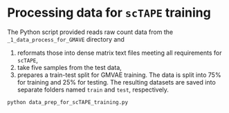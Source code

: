 # Processing data for `scTAPE` training
The Python script provided reads raw count data from the `_1_data_process_for_GMAVE` directory and 
1. reformats those into dense matrix text files meeting all requirements for `scTAPE`,
2. take five samples from the test data, 
3. prepares a train-test split for GMVAE training. The data is split into 75% for training and 25% for testing. The resulting datasets are saved into separate folders named `train` and `test`, respectively.
```
python data_prep_for_scTAPE_training.py
```
